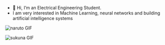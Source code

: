 - 👋 Hi, I’m an Electrical Engineering Student. 
- I am very interested in Machine Learning, neural networks and building artificial intelligence systems

![naruto GIF](https://media.giphy.com/media/v1.Y2lkPTc5MGI3NjExMHZvcGtuY2d6MGUwMW93dHVjMGk3OWxlZGJ6ZzJsd3gyOGs4YnAzaSZlcD12MV9naWZzX3NlYXJjaCZjdD1n/2y98KScHKeaQM/giphy.gif)

![sukuna GIF](https://media.giphy.com/media/v1.Y2lkPTc5MGI3NjExNDRpcWx5cjd3eWkyazI4M2RnaDYwYnh1MXJ5ZTAxNTYwZGF6MG13ZiZlcD12MV9naWZzX3NlYXJjaCZjdD1n/4lu5FuhtrbaOQgKN57/giphy.gif)
<!---
bluepeach1121/bluepeach1121 is a ✨ special ✨ repository because its `README.md` (this file) appears on your GitHub profile.
You can click the Preview link to take a look at your changes.
--->
